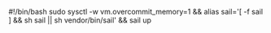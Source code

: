 #!/bin/bash
sudo sysctl -w vm.overcommit_memory=1 &&
alias sail='[ -f sail ] && sh sail || sh vendor/bin/sail' &&
sail up

